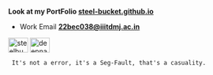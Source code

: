 <strong>  Look at my PortFolio 
<a href="https://steel-bucket.github.io/" target="blank">steel-bucket.github.io</a>
</strong>  
- Work Email **22bec038@iiitdmj.ac.in**

<p align="left">
<a href="https://x.com/Dimethyl49452" target="blank"><img align="center" src="https://raw.githubusercontent.com/rahuldkjain/github-profile-readme-generator/master/src/images/icons/Social/twitter.svg" alt="steelbucket" height="30" width="40" /></a>
<a href="https://linkedin.com/in/deepnarayan-sett-3a2b9b220" target="blank"><img align="center" src="https://raw.githubusercontent.com/rahuldkjain/github-profile-readme-generator/master/src/images/icons/Social/linked-in-alt.svg" alt="deepnarayan-sett-3a2b9b220" height="30" width="40" /></a>
</p>

``` It's not a error, it's a Seg-Fault, that's a casuality.```
